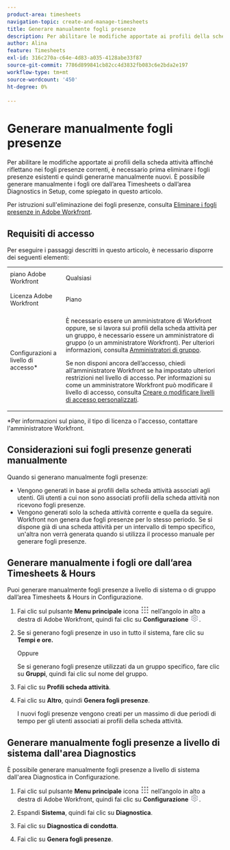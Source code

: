 ```yaml
---
product-area: timesheets
navigation-topic: create-and-manage-timesheets
title: Generare manualmente fogli presenze
description: Per abilitare le modifiche apportate ai profili della scheda attività affinché riflettano nei fogli presenze correnti, è necessario prima eliminare i fogli presenze esistenti e quindi generarne manualmente nuovi. È possibile generare manualmente i fogli ore dall’area Timesheets o dall’area Diagnostics in Setup, come spiegato in questo articolo.
author: Alina
feature: Timesheets
exl-id: 316c270a-c64e-4d83-a035-4128abe33f87
source-git-commit: 7786d899841cb82cc4d3832fb083c6e2bda2e197
workflow-type: tm+mt
source-wordcount: '450'
ht-degree: 0%

---
```


# Generare manualmente fogli presenze

Per abilitare le modifiche apportate ai profili della scheda attività affinché riflettano nei fogli presenze correnti, è necessario prima eliminare i fogli presenze esistenti e quindi generarne manualmente nuovi. È possibile generare manualmente i fogli ore dall’area Timesheets o dall’area Diagnostics in Setup, come spiegato in questo articolo.

Per istruzioni sull&#39;eliminazione dei fogli presenze, consulta [Eliminare i fogli presenze in Adobe Workfront](../../timesheets/create-and-manage-timesheets/delete-timesheets.md).

## Requisiti di accesso

Per eseguire i passaggi descritti in questo articolo, è necessario disporre dei seguenti elementi:

<table style="table-layout:auto"> 
 <col> 
 <col> 
 <tbody> 
  <tr> 
   <td role="rowheader">piano Adobe Workfront</td> 
   <td> <p>Qualsiasi</p> </td> 
  </tr> 
  <tr> 
   <td role="rowheader">Licenza Adobe Workfront</td> 
   <td> <p>Piano </p> </td> 
  </tr> 
  <tr> 
   <td role="rowheader">Configurazioni a livello di accesso*</td> 
   <td> <p>È necessario essere un amministratore di Workfront oppure, se si lavora sui profili della scheda attività per un gruppo, è necessario essere un amministratore di gruppo (o un amministratore Workfront). Per ulteriori informazioni, consulta <a href="../../administration-and-setup/manage-groups/group-roles/group-administrators.md" class="MCXref xref">Amministratori di gruppo</a>.</p> <p>Se non disponi ancora dell’accesso, chiedi all’amministratore Workfront se ha impostato ulteriori restrizioni nel livello di accesso. Per informazioni su come un amministratore Workfront può modificare il livello di accesso, consulta <a href="../../administration-and-setup/add-users/configure-and-grant-access/create-modify-access-levels.md" class="MCXref xref">Creare o modificare livelli di accesso personalizzati</a>.</p> </td> 
  </tr> 
 </tbody> 
</table>

&#42;Per informazioni sul piano, il tipo di licenza o l&#39;accesso, contattare l&#39;amministratore Workfront.

## Considerazioni sui fogli presenze generati manualmente

Quando si generano manualmente fogli presenze:

* Vengono generati in base ai profili della scheda attività associati agli utenti. Gli utenti a cui non sono associati profili della scheda attività non ricevono fogli presenze. 
* Vengono generati solo la scheda attività corrente e quella da seguire. Workfront non genera due fogli presenze per lo stesso periodo. Se si dispone già di una scheda attività per un intervallo di tempo specifico, un&#39;altra non verrà generata quando si utilizza il processo manuale per generare fogli presenze.

## Generare manualmente i fogli ore dall’area Timesheets &amp; Hours

Puoi generare manualmente fogli presenze a livello di sistema o di gruppo dall’area Timesheets &amp; Hours in Configurazione.

1. Fai clic sul pulsante **Menu principale** icona ![](assets/main-menu-icon.png) nell’angolo in alto a destra di Adobe Workfront, quindi fai clic su **Configurazione** ![](assets/gear-icon-settings.png).

1. Se si generano fogli presenze in uso in tutto il sistema, fare clic su **Tempi e ore.**

   Oppure

   Se si generano fogli presenze utilizzati da un gruppo specifico, fare clic su **Gruppi**, quindi fai clic sul nome del gruppo.

1. Fai clic su **Profili scheda attività**.
1. Fai clic su **Altro**, quindi **Genera fogli presenze**.

   I nuovi fogli presenze vengono creati per un massimo di due periodi di tempo per gli utenti associati ai profili della scheda attività.

## Generare manualmente fogli presenze a livello di sistema dall&#39;area Diagnostics

È possibile generare manualmente fogli presenze a livello di sistema dall&#39;area Diagnostica in Configurazione.

1. Fai clic sul pulsante **Menu principale** icona ![](assets/main-menu-icon.png) nell’angolo in alto a destra di Adobe Workfront, quindi fai clic su **Configurazione** ![](assets/gear-icon-settings.png).

1. Espandi **Sistema**, quindi fai clic su **Diagnostica**.

1. Fai clic su **Diagnostica di condotta**. 
1. Fai clic su **Genera fogli presenze**.
